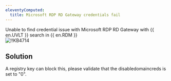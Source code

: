 ```yaml
---
eleventyComputed:
  title: Microsoft RDP RD Gateway credentials fail
---
```

Unable to find credential issue with Microsoft RDP RD Gateway with {{ en.UVLT }} search in {{ en.RDM }}  
![!!KB4714](https://webdevolutions.azureedge.net/docs/en/kb/KB4714.png)
## Solution
A registry key can block this, please validate that the disabledomaincreds is set to "0".
